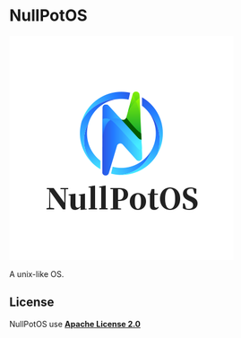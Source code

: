 # NullPotOS

![NullPotOS](./docs/img/logo/logo.bmp)

A unix-like OS.


## License

NullPotOS use **[Apache License 2.0](./LICENSE)**
